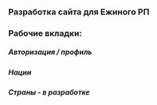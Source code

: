 ### Разработка сайта для Ежиного РП

### Рабочие вкладки:
##### Авторизация / профиль
##### Нации
##### Страны - в разработке
